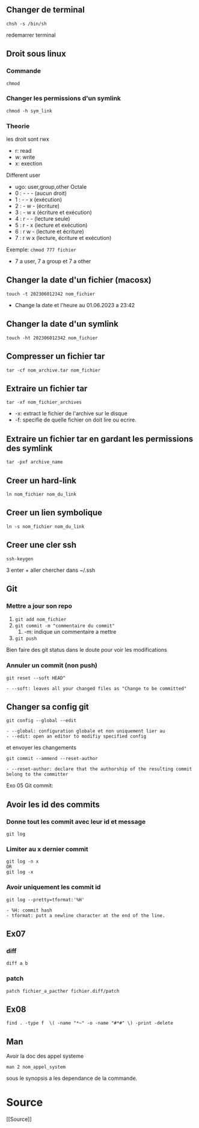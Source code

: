 ## Changer de terminal
```
chsh -s /bin/sh
```
redemarrer terminal
## Droit sous linux
### Commande
```
chmod
```

### Changer les permissions d'un symlink
```
chmod -h sym_link
```

### Theorie
les droit sont rwx
- r: read
- w: write
- x: exection

Different user
- ugo: user,group,other
Octale
- 0 : - - - (aucun droit)
- 1 : - - x (exécution)
- 2 : - w - (écriture)
- 3 : - w x (écriture et exécution)
- 4 : r - - (lecture seule)
- 5 : r - x (lecture et exécution)
- 6 : r w - (lecture et écriture)
- 7 : r w x (lecture, écriture et exécution)

Exemple:
``chmod 777 fichier``
- 7 a user, 7 a group et 7 a other

## Changer la date d'un fichier (macosx)
```
touch -t 202306012342 nom_fichier
```
- Change la date et l'heure au 01.06.2023 a 23:42
## Changer la date d'un symlink
```
touch -ht 202306012342 nom_fichier
```

## Compresser un fichier tar
```
tar -cf nom_archive.tar nom_fichier
```
## Extraire un fichier tar
```
tar -xf nom_fichier_archives
```
- -x: extract le fichier de l'archive sur le disque
- -f: specifie de quelle fichier on doit lire ou ecrire.

## Extraire un fichier tar en gardant les permissions des symlink
```
tar -pxf archive_name
```

## Creer un hard-link
```
ln nom_fichier nom_du_link
```
## Creer un lien symbolique
```
ln -s nom_fichier nom_du_link
```

## Creer une cler ssh

```
ssh-keygen
```
3 enter + aller chercher dans ~/.ssh

## Git
### Mettre a jour son repo
1. ``git add nom_fichier ``
2. ``git commit -m "commentaire du commit"``
	1. -m: indique un commentaire a mettre
3. `git push`

Bien faire des git status dans le doute pour voir les modifications

### Annuler un commit (non push)
```
git reset --soft HEAD^

- --soft: leaves all your changed files as "Change to be committed"
```

## Changer sa config git
```
git config --global --edit

- --global: configuration globale et non uniquement lier au 
- --edit: open an editor to modifiy specified config
```
et envoyer les changements 
```
git commit --ammend --reset-author

- --reset-author: declare that the authorship of the resulting commit belong to the committer
```
Exo 05 Git commit:
## Avoir les id des commits
### Donne tout les commit avec leur id et message
```
git log
```

### Limiter au x dernier commit
```
git log -n x
OR
git log -x
```

### Avoir uniquement les commit id
```
git log --pretty=tformat:'%H'

- %H: commit hash
- tformat: putt a newline character at the end of the line.
```

## Ex07 
### diff
```
diff a b
```

### patch
```
patch fichier_a_pacther fichier.diff/patch
```

## Ex08
```
find . -type f  \( -name "*~" -o -name "#*#" \) -print -delete
```

## Man
Avoir la doc des appel systeme
```
man 2 nom_appel_system
```
sous le synopsis a les dependance de la commande.

# Source
[[Source]]